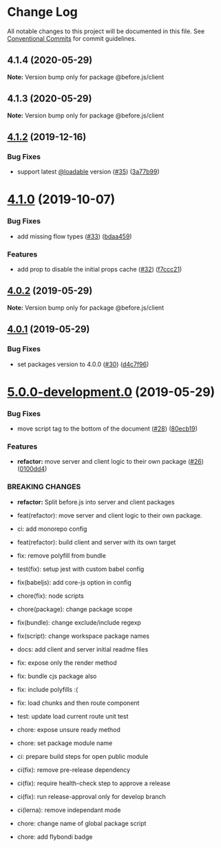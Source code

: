 # Change Log

All notable changes to this project will be documented in this file.
See [Conventional Commits](https://conventionalcommits.org) for commit guidelines.

## 4.1.4 (2020-05-29)

**Note:** Version bump only for package @before.js/client





## 4.1.3 (2020-05-29)

**Note:** Version bump only for package @before.js/client





## [4.1.2](https://github.com/flybondi/before.js/compare/v4.1.1...v4.1.2) (2019-12-16)


### Bug Fixes

* support latest [@loadable](https://github.com/loadable) version ([#35](https://github.com/flybondi/before.js/issues/35)) ([3a77b99](https://github.com/flybondi/before.js/commit/3a77b99dc9c3a47e26da47fb66ea0e4f6f1017f4))





# [4.1.0](https://github.com/flybondi/before.js/compare/v4.0.2...v4.1.0) (2019-10-07)


### Bug Fixes

* add missing flow types ([#33](https://github.com/flybondi/before.js/issues/33)) ([bdaa459](https://github.com/flybondi/before.js/commit/bdaa459))


### Features

* add prop to disable the initial props cache ([#32](https://github.com/flybondi/before.js/issues/32)) ([f7ccc21](https://github.com/flybondi/before.js/commit/f7ccc21))





## [4.0.2](https://github.com/flybondi/before.js/compare/v4.0.1...v4.0.2) (2019-05-29)

**Note:** Version bump only for package @before.js/client





## [4.0.1](https://github.com/flybondi/before.js/compare/v5.0.0-development.0...v4.0.1) (2019-05-29)


### Bug Fixes

* set packages version to 4.0.0 ([#30](https://github.com/flybondi/before.js/issues/30)) ([d4c7f96](https://github.com/flybondi/before.js/commit/d4c7f96))





# [5.0.0-development.0](https://github.com/flybondi/before.js/compare/v3.3.0...v5.0.0-development.0) (2019-05-29)


### Bug Fixes

* move script tag to the bottom of the document ([#28](https://github.com/flybondi/before.js/issues/28)) ([80ecb19](https://github.com/flybondi/before.js/commit/80ecb19))


### Features

* **refactor:** move server and client logic to their own package ([#26](https://github.com/flybondi/before.js/issues/26)) ([0100dd4](https://github.com/flybondi/before.js/commit/0100dd4))


### BREAKING CHANGES

* **refactor:** Split before.js into server and client packages

* feat(refactor): move server and client logic to their own package.

* ci: add monorepo config

* feat(refactor): build client and server with its own target

* fix: remove polyfill from bundle

* test(fix): setup jest with custom babel config

* fix(babeljs): add core-js option in config

* chore(fix): node scripts

* chore(package): change package scope

* fix(bundle): change exclude/include regexp

* fix(script): change workspace package names

* docs: add client and server initial readme files

* fix: expose only the render method

* fix: bundle cjs package also

* fix: include polyfills :(

* fix: load chunks and then route component

* test: update load current route unit test

* chore: expose unsure ready method

* chore: set package module name

* ci: prepare build steps for open public module

* ci(fix): remove pre-release dependency

* ci(fix): require health-check step to approve a release

* ci(fix): run release-approval only for develop branch

* ci(lerna): remove independant mode

* chore: change name of global package script

* chore: add flybondi badge
